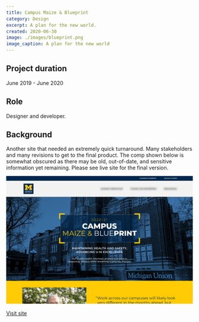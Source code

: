 ```yaml
---
title: Campus Maize & Blueprint
category: Design
excerpt: A plan for the new world.
created: 2020-06-30
image: ./images/blueprint.png
image_caption: A plan for the new world
---
```


## Project duration

June 2019 - June 2020

## Role

Designer and developer.

## Background

Another site that needed an extremely quick turnaround. Many stakeholders and many revisions to get to the final product. The comp shown below is somewhat obscured as there may be old, out-of-date, and sensitive information yet remaining. Please see live site for the final version.

![Home page of SEAS](./images/blueprint-home.jpg)

[Visit site](https://campusblueprint.umich.edu/)
